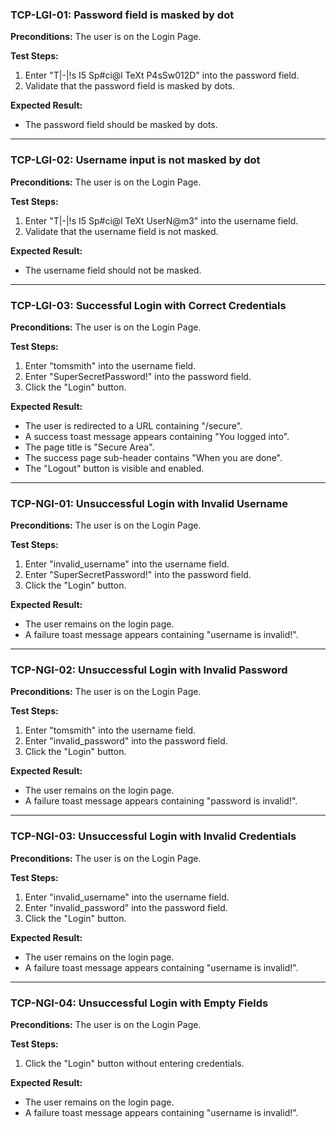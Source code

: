 ### **TCP-LGI-01: Password field is masked by dot**

**Preconditions:** The user is on the Login Page.

**Test Steps:**
1. Enter "T|-|!s I5 Sp#ci@l TeXt P4sSw012D" into the password field.
2. Validate that the password field is masked by dots.

**Expected Result:**
- The password field should be masked by dots.

---

### **TCP-LGI-02: Username input is not masked by dot**

**Preconditions:** The user is on the Login Page.

**Test Steps:**
1. Enter "T|-|!s I5 Sp#ci@l TeXt UserN@m3" into the username field.
2. Validate that the username field is not masked.

**Expected Result:**
- The username field should not be masked.

---

### **TCP-LGI-03: Successful Login with Correct Credentials**

**Preconditions:** The user is on the Login Page.

**Test Steps:**
1. Enter "tomsmith" into the username field.
2. Enter "SuperSecretPassword!" into the password field.
3. Click the "Login" button.

**Expected Result:**
- The user is redirected to a URL containing "/secure".
- A success toast message appears containing "You logged into".
- The page title is "Secure Area".
- The success page sub-header contains "When you are done".
- The "Logout" button is visible and enabled.

---

### **TCP-NGI-01: Unsuccessful Login with Invalid Username**

**Preconditions:** The user is on the Login Page.

**Test Steps:**
1. Enter "invalid_username" into the username field.
2. Enter "SuperSecretPassword!" into the password field.
3. Click the "Login" button.

**Expected Result:**
- The user remains on the login page.
- A failure toast message appears containing "username is invalid!".

---

### **TCP-NGI-02: Unsuccessful Login with Invalid Password**

**Preconditions:** The user is on the Login Page.

**Test Steps:**
1. Enter "tomsmith" into the username field.
2. Enter "invalid_password" into the password field.
3. Click the "Login" button.

**Expected Result:**
- The user remains on the login page.
- A failure toast message appears containing "password is invalid!".

---

### **TCP-NGI-03: Unsuccessful Login with Invalid Credentials**

**Preconditions:** The user is on the Login Page.

**Test Steps:**
1. Enter "invalid_username" into the username field.
2. Enter "invalid_password" into the password field.
3. Click the "Login" button.

**Expected Result:**
- The user remains on the login page.
- A failure toast message appears containing "username is invalid!".

---

### **TCP-NGI-04: Unsuccessful Login with Empty Fields**

**Preconditions:** The user is on the Login Page.

**Test Steps:**
1. Click the "Login" button without entering credentials.

**Expected Result:**
- The user remains on the login page.
- A failure toast message appears containing "username is invalid!".
